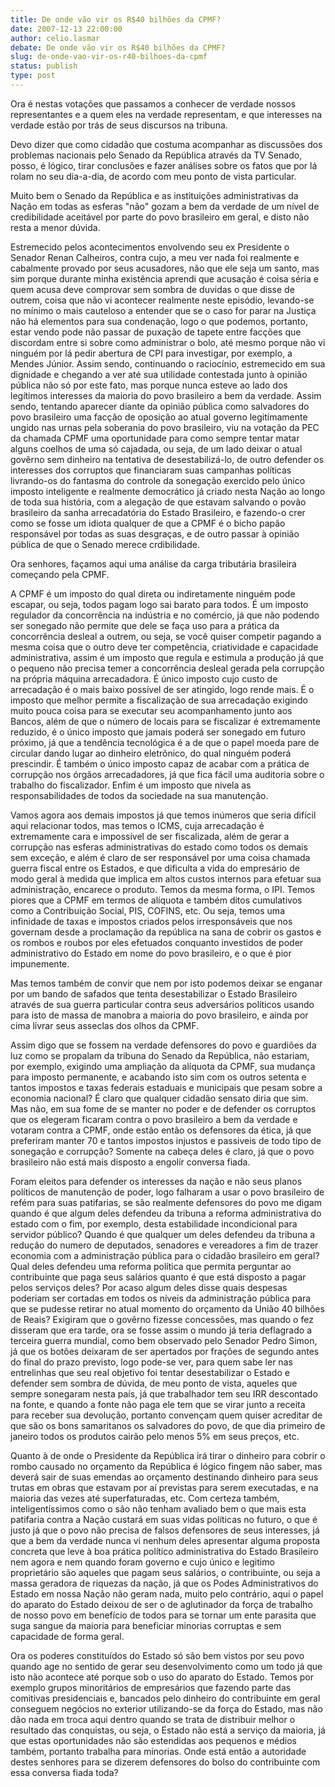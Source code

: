 ```yaml
---
title: De onde vão vir os R$40 bilhões da CPMF?
date: 2007-12-13 22:00:00
author: celio.lasmar
debate: De onde vão vir os R$40 bilhões da CPMF?
slug: de-onde-vao-vir-os-r40-bilhoes-da-cpmf
status: publish 
type: post
---
```


Ora é nestas votações que passamos a conhecer de verdade nossos representantes e a quem eles na verdade representam, e que interesses na verdade estão por trás de seus discursos na tribuna.  

  

Devo dizer que como cidadão que costuma acompanhar as discussões dos problemas nacionais pelo Senado da República através da TV Senado, posso, é lógico, tirar conclusões e fazer análises sobre os fatos que por lá rolam no seu dia-a-dia, de acordo com meu ponto de vista particular.  

  

Muito bem o Senado da República e as instituições administrativas da Nação em todas as esferas "não" gozam a bem da verdade de um nível de credibilidade aceitável por parte do povo brasileiro em geral, e disto não resta a menor dúvida.  

  

Estremecido pelos acontecimentos envolvendo seu ex Presidente o Senador Renan Calheiros, contra cujo, a meu ver nada foi realmente e cabalmente provado por seus acusadores, não que ele seja um santo, mas sim porque durante minha existência aprendi que acusação é coisa séria e quem acusa deve comprovar sem sombra de duvidas o que disse de outrem, coisa que não vi acontecer realmente neste episódio, levando-se no mínimo o mais cauteloso a entender que se o caso for parar na Justiça não há elementos para sua condenação, logo o que podemos, portanto, estar vendo pode não passar de puxação de tapete entre facções que discordam entre si sobre como administrar o bolo, até mesmo porque não vi ninguém por lá pedir abertura de CPI para investigar, por exemplo, a Mendes Júnior. Assim sendo, continuando o raciocínio, estremecido em sua dignidade e chegando a ver até sua utilidade contestada junto à opinião pública não só por este fato, mas porque nunca esteve ao lado dos legítimos interesses da maioria do povo brasileiro a bem da verdade. Assim sendo, tentando aparecer diante da opinião pública como salvadores do povo brasileiro uma facção de oposição ao atual governo legitimamente ungido nas urnas pela soberania do povo brasileiro, viu na votação da PEC da chamada CPMF uma oportunidade para como sempre tentar matar alguns coelhos de uma só cajadada, ou seja, de um lado deixar o atual govêrno sem dinheiro na tentativa de desestabilizá-lo, de outro defender os interesses dos corruptos que financiaram suas campanhas políticas livrando-os do fantasma do controle da sonegação exercido pelo único imposto inteligente e realmente democrático já criado nesta Nação ao longo de toda sua história, com a alegação de que estavam salvando o povão brasileiro da sanha arrecadatória do Estado Brasileiro, e fazendo-o crer como se fosse um idiota qualquer de que a CPMF é o bicho papão responsável por todas as suas desgraças, e de outro passar à opinião pública de que o Senado merece crdibilidade.  

  

Ora senhores, façamos aqui uma análise da carga tributária brasileira começando pela CPMF.  

  

 A CPMF é um imposto do qual direta ou indiretamente ninguém pode escapar, ou seja, todos pagam logo sai barato para todos. É um imposto regulador da concorrência na indústria e no comércio, já que não podendo ser sonegado não permite que dele se faça uso para a prática da concorrência desleal a outrem, ou seja, se você quiser competir pagando a mesma coisa que o outro deve ter competência, criatividade e capacidade administrativa, assim é um imposto que regula e estimula a produção já que o pequeno não precisa temer a concorrência desleal gerada pela corrupção na própria máquina arrecadadora. É único imposto cujo custo de arrecadação é o mais baixo possível de ser atingido, logo rende mais. É o imposto que melhor permite a fiscalização de sua arrecadação exigindo muito pouca coisa para se executar seu acompanhamento junto aos Bancos, além de que o número de locais para se fiscalizar é extremamente reduzido, é o único imposto que jamais poderá ser sonegado em futuro próximo, já que a tendência tecnológica é a de que o papel moeda pare de circular dando lugar ao dinheiro eletrônico, do qual ninguém poderá prescindir. É também o único imposto capaz de acabar com a prática de corrupção nos órgãos arrecadadores, já que fica fácil uma auditoria sobre o trabalho do fiscalizador. Enfim é um imposto que nivela as responsabilidades de todos da sociedade na sua manutenção.  

  

Vamos agora aos demais impostos já que temos inúmeros que seria difícil aqui relacionar todos, mas temos o ICMS, cuja arrecadação é extremamente cara e impossível de ser fiscalizada, além de gerar a corrupção nas esferas administrativas do estado como todos os demais sem exceção, e além é claro de ser responsável por uma coisa chamada guerra fiscal entre os Estados, e que dificulta a vida do empresário de modo geral à medida que implica em altos custos internos para efetuar sua administração, encarece o produto. Temos da mesma forma, o IPI. Temos piores que a CPMF em termos de alíquota e também ditos cumulativos como a Contribuição Social, PIS, COFINS, etc. Ou seja, temos uma infinidade de taxas e impostos criados pelos irresponsáveis que nos governam desde a proclamação da república na sana de cobrir os gastos e os rombos e roubos por eles efetuados conquanto investidos de poder administrativo do Estado em nome do povo brasileiro, e o que é pior impunemente.   

  

Mas temos também de convir que nem por isto podemos deixar se enganar por um bando de safados que tenta desestabilizar o Estado Brasileiro através de sua guerra particular contra seus adversários políticos usando para isto de massa de manobra a maioria do povo brasileiro, e ainda por cima livrar seus asseclas dos olhos da CPMF.   

  

Assim digo que se fossem na verdade defensores do povo e guardiões da luz como se propalam da tribuna do Senado da República, não estariam, por exemplo, exigindo uma ampliação da alíquota da CPMF, sua mudança para imposto permanente, e acabando isto sim com os outros setenta e tantos impostos e taxas federais estaduais e municipais que pesam sobre a economia nacional? É claro que qualquer cidadão sensato diria que sim. Mas não, em sua fome de se manter no poder e de defender os corruptos que os elegeram ficaram contra o povo brasileiro a bem da verdade e votaram contra a CPMF, onde estão então os defensores da ética, já que preferiram manter 70 e tantos impostos injustos e passiveis de todo tipo de sonegação e corrupção? Somente na cabeça deles é claro, já que o povo brasileiro não está mais disposto a engolir conversa fiada.  

  

Foram eleitos para defender os interesses da nação e não seus planos políticos de manutenção de poder, logo falharam a usar o povo brasileiro de refém para suas patifarias, se são realmente defensores do povo me digam quando é que algum deles defendeu da tribuna a reforma administrativa do estado com o fim, por exemplo, desta estabilidade incondicional para servidor público? Quando é que qualquer um deles defendeu da tribuna a redução do numero de deputados, senadores e vereadores a fim de trazer economia com a administração pública para o cidadão brasileiro em geral? Qual deles defendeu uma reforma política que permita perguntar ao contribuinte que paga seus salários quanto é que está disposto a pagar pelos serviços deles? Por acaso algum deles disse quais despesas poderiam ser cortadas em todos os níveis da administração pública para que se pudesse retirar no atual momento do orçamento da União 40 bilhões de Reais? Exigiram que o govêrno fizesse concessões, mas quando o fez disseram que era tarde, ora se fosse assim o mundo já teria deflagrado a terceira guerra mundial, como bem observado pelo Senador Pedro Simon, já que os botões deixaram de ser apertados por frações de segundo antes do final do prazo previsto, logo pode-se ver, para quem sabe ler nas entrelinhas que seu real objetivo foi tentar desestabilizar o Estado e defender sem sombra de dúvida, de meu ponto de vista, aqueles que sempre sonegaram nesta país, já que trabalhador tem seu IRR descontado na fonte, e quando a fonte não paga ele tem que se virar junto a receita para receber sua devolução, portanto convençam quem quiser acreditar de que são os bons samaritanos os salvadores do povo, de que dia primeiro de janeiro todos os produtos cairão pelo menos 5% em seus preços, etc.  

  

Quanto à de onde o Presidente da República irá tirar o dinheiro para cobrir o rombo causado no orçamento da República é lógico fingem não saber, mas deverá sair de suas emendas ao orçamento destinando dinheiro para seus trutas em obras que estavam por aí previstas para serem executadas, e na maioria das vezes até superfaturadas, etc. Com certeza também, inteligentíssimos como o são não tenham avaliado bem o que mais esta patifaria contra a Nação custará em suas vidas políticas no futuro, o que é justo já que o povo não precisa de falsos defensores de seus interesses, já que a bem da verdade nunca vi nenhum deles apresentar alguma proposta concreta que leve à boa prática político administrativa do Estado Brasileiro nem agora e nem quando foram governo e cujo único e legitimo proprietário são aqueles que pagam seus salários, o contribuinte, ou seja a massa geradora de riquezas da nação, já que os Podes Administrativos do Estado em nossa Nação não geram nada, muito pelo contrário, aqui o papel do aparato do Estado deixou de ser o de aglutinador da força de trabalho de nosso povo em benefício de todos para se tornar um ente parasita que suga sangue da maioria para beneficiar minorias corruptas e sem capacidade de forma geral.  

  

Ora os poderes constituídos do Estado só são bem vistos por seu povo quando age no sentido de gerar seu desenvolvimento como um todo já que isto não acontece até porque sob o uso do aparato do Estado. Temos por exemplo grupos minoritários de empresários que fazendo parte das comitivas presidenciais e, bancados pelo dinheiro do contribuinte em geral conseguem negócios no exterior utilizando-se da força do Estado, mas não dão nada em troca aqui dentro quando se trata de distribuir melhor o resultado das conquistas, ou seja, o Estado não está a serviço da maioria, já que estas oportunidades não são estendidas aos pequenos e médios também, portanto trabalha para minorias. Onde está então a autoridade destes senhores para se dizerem defensores do bolso do contribuinte com essa conversa fiada toda?
